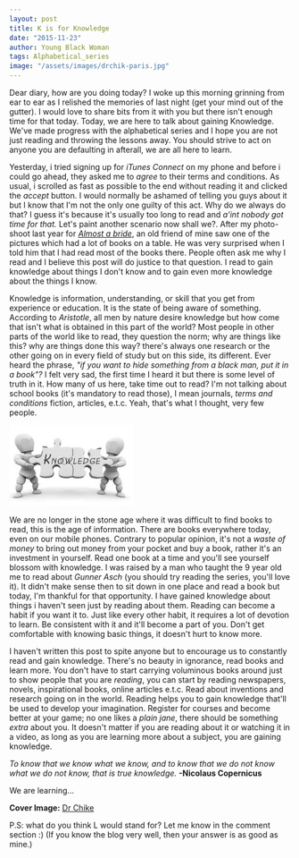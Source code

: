 ```yaml
---
layout: post
title: K is for Knowledge
date: "2015-11-23"
author: Young Black Woman
tags: Alphabetical_series
image: "/assets/images/drchik-paris.jpg"
---
```


Dear diary, how are you doing today? I woke up this morning grinning from ear to ear as I relished the memories of last night (get your mind out of the gutter). I would love to share bits from it with you but there isn't enough time for that today. Today, we are here to talk about gaining Knowledge. We've made progress with the alphabetical series and I hope you are not just reading and throwing the lessons away. You should strive to act on anyone you are defaulting in afterall, we are all here to learn.

Yesterday, i tried signing up for *iTunes Connect* on my phone and before i could go ahead, they asked me to *agree* to their terms and conditions. As usual, i scrolled as fast as possible to the end without reading it and clicked the *accept* button. I would normally be ashamed of telling you guys about it but I know that I'm not the only one guilty of this act. Why do we always do that? I guess it's because it's usually too long to read and *a'int nobody got time for that.* Let's paint another scenario now shall we?. After my photo-shoot last year for *[Almost a bride](http://thediaryofayoungblackwoman.com/2014/11/10/almost-bride-all-episodes.html)*, an old friend of mine saw one of the pictures which had a lot of books on a table. He was very surprised when I told him that I had read most of the books there. People often ask me why I read and I believe this post will do justice to that question. I read to gain knowledge about things I don't know and to gain even more knowledge about the things I know.

Knowledge is information, understanding, or skill that you get from experience or education. It is the state of being aware of something. According to *Aristotle*, all men by nature desire knowledge but how come that isn't what is obtained in this part of the world? Most people in other parts of the world like to read, they question the norm; why are things like this? why are things done this way? there's always one research or the other going on in every field of study but on this side, its different. Ever heard the phrase, *"if you want to hide something from a black man, put it in a book"?* I felt very sad, the first time I heard it but there is some level of truth in it. How many of us here, take time out to read? I'm not talking about school books (it's mandatory to read those), I mean journals, *terms and conditions* fiction, articles, e.t.c. Yeah, that's what I thought, very few people.

![Knowledge is power](/assets/images/knowledge.jpeg)

We are no longer in the stone age where it was difficult to find books to read, this is the age of information. There are books everywhere today, even on our mobile phones. Contrary to popular opinion, it's not a *waste of money* to bring out money from your pocket and buy a book, rather it's an investment in yourself. Read one book at a time and you'll see yourself blossom with knowledge. I was raised by a man who taught the 9 year old me to read about *Gunner Asch* (you should try reading the series, you'll love it). It didn't make sense then to sit down in one place and read a book but today, I'm thankful for that opportunity. I have gained knowledge about things i haven't seen just by reading about them. Reading can become a habit if you want it to. Just like every other habit, it requires a lot of devotion to learn. Be consistent with it and it'll become a part of you. Don't get comfortable with knowing basic things, it doesn't hurt to know more.

I haven't written this post to spite anyone but to encourage us to constantly read and gain knowledge. There's no beauty in ignorance, read books and learn more. You don't have to start carrying voluminous books around just to show people that you are *reading*, you can start by reading newspapers, novels, inspirational books, online articles e.t.c. Read about inventions and research going on in the world. Reading helps you to gain knowledge that'll be used to develop your imagination. Register for courses and become better at your game; no one likes a *plain jane*, there should be something *extra* about you. It doesn't matter if you are reading about it or watching it in a video, as long as you are learning more about a subject, you are gaining knowledge.

*To know that we know what we know, and to know that we do not know what we do not know, that is true knowledge.* **-Nicolaus Copernicus**


We are learning...


**Cover Image:** [Dr Chike](http://instagram.com/dr_chike/)


P.S: what do you think L would stand for? Let me know in the comment section :) (If you know the blog very well, then your answer is as good as mine.)
